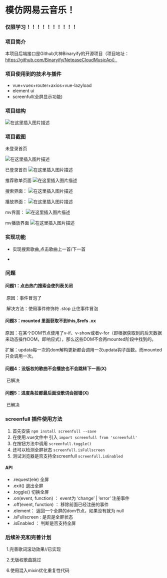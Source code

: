 # 模仿网易云音乐！

### 仅限学习！！！！！！！！！！

### 项目简介

本项目后端接口是Github大神Binaryify的开源项目（项目地址：https://github.com/Binaryify/NeteaseCloudMusicApi）



### 项目使用到的技术与插件

- vue+vuex+router+axios+vue-lazyload
- element ui
- screenfull(全屏显示功能)

### 项目结构
![在这里插入图片描述](https://img-blog.csdnimg.cn/20200829215746788.png?x-oss-process=image/watermark,type_ZmFuZ3poZW5naGVpdGk,shadow_10,text_aHR0cHM6Ly9ibG9nLmNzZG4ubmV0L3FxXzQyMzc2MjA0,size_16,color_FFFFFF,t_70#pic_center)


### 项目截图
未登录首页

![在这里插入图片描述](https://img-blog.csdnimg.cn/20200829215340812.png?x-oss-process=image/watermark,type_ZmFuZ3poZW5naGVpdGk,shadow_10,text_aHR0cHM6Ly9ibG9nLmNzZG4ubmV0L3FxXzQyMzc2MjA0,size_16,color_FFFFFF,t_70#pic_center)


已登录首页
![在这里插入图片描述](https://img-blog.csdnimg.cn/20200829215314911.png?x-oss-process=image/watermark,type_ZmFuZ3poZW5naGVpdGk,shadow_10,text_aHR0cHM6Ly9ibG9nLmNzZG4ubmV0L3FxXzQyMzc2MjA0,size_16,color_FFFFFF,t_70#pic_center)

推荐歌单页面
![在这里插入图片描述](https://img-blog.csdnimg.cn/20200829215647969.png?x-oss-process=image/watermark,type_ZmFuZ3poZW5naGVpdGk,shadow_10,text_aHR0cHM6Ly9ibG9nLmNzZG4ubmV0L3FxXzQyMzc2MjA0,size_16,color_FFFFFF,t_70#pic_center)

搜索界面：
![在这里插入图片描述](https://img-blog.csdnimg.cn/20200829215906411.png?x-oss-process=image/watermark,type_ZmFuZ3poZW5naGVpdGk,shadow_10,text_aHR0cHM6Ly9ibG9nLmNzZG4ubmV0L3FxXzQyMzc2MjA0,size_16,color_FFFFFF,t_70#pic_center)

播放界面：
![在这里插入图片描述](https://img-blog.csdnimg.cn/20200829215424782.png?x-oss-process=image/watermark,type_ZmFuZ3poZW5naGVpdGk,shadow_10,text_aHR0cHM6Ly9ibG9nLmNzZG4ubmV0L3FxXzQyMzc2MjA0,size_16,color_FFFFFF,t_70#pic_center)

mv界面：
![在这里插入图片描述](https://img-blog.csdnimg.cn/202008292155555.png?x-oss-process=image/watermark,type_ZmFuZ3poZW5naGVpdGk,shadow_10,text_aHR0cHM6Ly9ibG9nLmNzZG4ubmV0L3FxXzQyMzc2MjA0,size_16,color_FFFFFF,t_70#pic_center)

mv播放界面
![在这里插入图片描述](https://img-blog.csdnimg.cn/20200829215508467.png?x-oss-process=image/watermark,type_ZmFuZ3poZW5naGVpdGk,shadow_10,text_aHR0cHM6Ly9ibG9nLmNzZG4ubmV0L3FxXzQyMzc2MjA0,size_16,color_FFFFFF,t_70#pic_center)




### 实现功能

- 实现搜索歌曲,点击歌曲上一首/下一首

- 


### 问题 

#### 问题1：点击热门搜索会使列表关闭

​	原因：事件冒泡了

​	解决方法：使用事件修饰符 .stop 止住事件冒泡

#### 问题3：mounted 里面获取不到this,$refs .xx

​	原因：在某个DOM节点使用了v-if、v-show或者v-for（即根据获取到的后天数据来动态操作DOM，即响应式），那么这些DOM不会再mounted阶段中找到的。

​	扩展：updata每一次的dom解构更新都会调用一次updata钩子函数。而mounted只会调用一次。

#### 问题4：没版权的歌曲不会播放也不会跳转下一首(X)

​	已解决

#### 问题5：进度条拉都最后面没歌词会报错(X)

​	已解决

### screenfull 插件使用方法

1. 首先安装 `npm install screenfull --save`
2. 在使用.vue文件中 引入 `import screenfull from 'screenfull'`
3. 在按钮方法中调用 `screenfull.toggle()`
4. 还可以检测全屏状态 `screenfull.isFullscreen`
5. 测试浏览器是否支持全screenfull `screenfull.isEnabled`

#### API

- .request(ele) 全屏
- .exit() 退出全屏
- .toggle() 切换全屏
- .on(event, function) ： event为 ‘change’ | ‘error’ 注册事件
- .off(event, function) ： 移除前面已经注册的事件
- .element： 返回一个全屏的dom节点，如果没有就为 null
- .isFullscreen : 是否是全屏状态
- .isEnabled ： 判断是否支持全屏

### 后续补充和完善计划

​	1.完善歌词滚动效果//已实现

​	2.无版权歌曲跳过

​	6.使用混入mixin优化重复性代码



